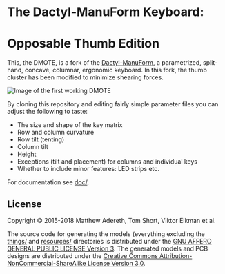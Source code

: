 # The Dactyl-ManuForm Keyboard:
# Opposable Thumb Edition

This, the DMOTE, is a fork of the [Dactyl-ManuForm](https://github.com/tshort/dactyl-keyboard),
a parametrized, split-hand, concave, columnar, ergonomic keyboard. In this fork,
the thumb cluster has been modified to minimize shearing forces.

![Image of the first working DMOTE](http://viktor.eikman.se/image/dmote-1-glamour-shot/display)

By cloning this repository and editing fairly simple parameter files you can
adjust the following to taste:

* The size and shape of the key matrix
* Row and column curvature
* Row tilt (tenting)
* Column tilt
* Height
* Exceptions (tilt and placement) for columns and individual keys
* Whether to include minor features: LED strips etc.

For documentation see [doc/](doc/).

## License

Copyright © 2015-2018 Matthew Adereth, Tom Short, Viktor Eikman et al.

The source code for generating the models (everything excluding the [things/](things/) and [resources/](resources/) directories is distributed under the [GNU AFFERO GENERAL PUBLIC LICENSE Version 3](LICENSE).  The generated models and PCB designs are distributed under the [Creative Commons Attribution-NonCommercial-ShareAlike License Version 3.0](LICENSE-models).
